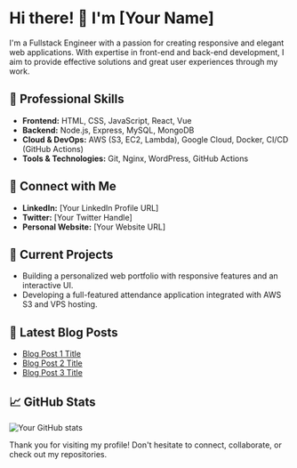 # Hi there! 👋 I'm [Your Name] 

I'm a Fullstack Engineer with a passion for creating responsive and elegant web applications. With expertise in front-end and back-end development, I aim to provide effective solutions and great user experiences through my work.

## 💼 Professional Skills
- **Frontend:** HTML, CSS, JavaScript, React, Vue
- **Backend:** Node.js, Express, MySQL, MongoDB
- **Cloud & DevOps:** AWS (S3, EC2, Lambda), Google Cloud, Docker, CI/CD (GitHub Actions)
- **Tools & Technologies:** Git, Nginx, WordPress, GitHub Actions

## 🔗 Connect with Me
- **LinkedIn:** [Your LinkedIn Profile URL]
- **Twitter:** [Your Twitter Handle]
- **Personal Website:** [Your Website URL]

## 🌱 Current Projects
- Building a personalized web portfolio with responsive features and an interactive UI.
- Developing a full-featured attendance application integrated with AWS S3 and VPS hosting.

## 📝 Latest Blog Posts
- [Blog Post 1 Title](#)
- [Blog Post 2 Title](#)
- [Blog Post 3 Title](#)

## 📈 GitHub Stats
![Your GitHub stats](https://github-readme-stats.vercel.app/api?username=excelyno&show_icons=true&hide_border=true)

Thank you for visiting my profile! Don't hesitate to connect, collaborate, or check out my repositories.
